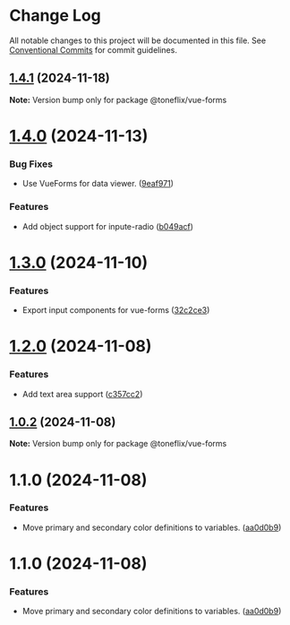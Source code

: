 # Change Log

All notable changes to this project will be documented in this file.
See [Conventional Commits](https://conventionalcommits.org) for commit guidelines.

## [1.4.1](https://github.com/toneflix/vue-component-pack/compare/@toneflix/vue-forms@1.4.0...@toneflix/vue-forms@1.4.1) (2024-11-18)

**Note:** Version bump only for package @toneflix/vue-forms

# [1.4.0](https://github.com/toneflix/vue-component-pack/compare/@toneflix/vue-forms@1.3.0...@toneflix/vue-forms@1.4.0) (2024-11-13)

### Bug Fixes

- Use VueForms for data viewer. ([9eaf971](https://github.com/toneflix/vue-component-pack/commit/9eaf9716d301d2f57cd2ffa717538dafdcbe5bc2))

### Features

- Add object support for inpute-radio ([b049acf](https://github.com/toneflix/vue-component-pack/commit/b049acf0f0ed7ba30da60304b49ea8b5c9ff2870))

# [1.3.0](https://github.com/toneflix/vue-component-pack/compare/@toneflix/vue-forms@1.2.0...@toneflix/vue-forms@1.3.0) (2024-11-10)

### Features

- Export input components for vue-forms ([32c2ce3](https://github.com/toneflix/vue-component-pack/commit/32c2ce3fa3beda908ae9b57b34adf5d861756000))

# [1.2.0](https://github.com/toneflix/vue-component-pack/compare/@toneflix/vue-forms@1.0.2...@toneflix/vue-forms@1.2.0) (2024-11-08)

### Features

- Add text area support ([c357cc2](https://github.com/toneflix/vue-component-pack/commit/c357cc2a5d1bd19dbe76a89ea1ca352220b1b65f))

## [1.0.2](https://github.com/toneflix/vue-component-pack/compare/@toneflix/vue-forms@1.1.0...@toneflix/vue-forms@1.0.2) (2024-11-08)

**Note:** Version bump only for package @toneflix/vue-forms

# 1.1.0 (2024-11-08)

### Features

- Move primary and secondary color definitions to variables. ([aa0d0b9](https://github.com/toneflix/vue-component-pack/commit/aa0d0b935e639673f901970bda5d8beef295b543))

# 1.1.0 (2024-11-08)

### Features

- Move primary and secondary color definitions to variables. ([aa0d0b9](https://github.com/toneflix/vue-component-pack/commit/aa0d0b935e639673f901970bda5d8beef295b543))
